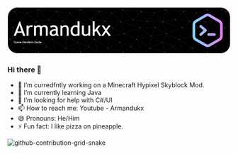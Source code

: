![github-header](https://github.com/Armandukx/Armandukx/blob/main/meh/github-header-image.png)

### Hi there 👋

- 🔭 I’m curredfntly working on a Minecraft Hypixel Skyblock Mod.
- 🌱 I’m currently learning Java
- 🤔 I’m looking for help with C#/UI
- 📫 How to reach me: Youtube - Armandukx
- 😄 Pronouns: He/Him
- ⚡ Fun fact: I like pizza on pineapple.

![github-contribution-grid-snake](https://user-images.githubusercontent.com/104468428/196215542-3dc18ed5-791b-40be-afae-fee69e52d8fe.svg)
